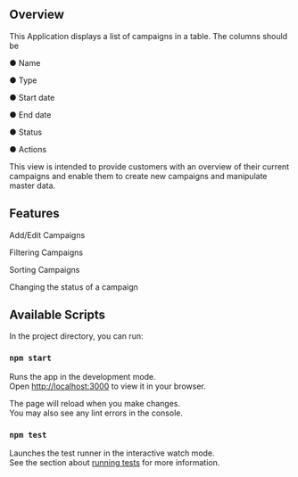 ## Overview

This Application displays a list of campaigns in a table. The columns should be

● Name

● Type

● Start date

● End date

● Status

● Actions

This view is intended to provide customers with an overview of their current campaigns and enable them to create new campaigns and manipulate master data.

## Features

Add/Edit Campaigns

Filtering Campaigns

Sorting Campaigns

Changing the status of a campaign


## Available Scripts

In the project directory, you can run:

### `npm start`

Runs the app in the development mode.\
Open [http://localhost:3000](http://localhost:3000) to view it in your browser.

The page will reload when you make changes.\
You may also see any lint errors in the console.

### `npm test`

Launches the test runner in the interactive watch mode.\
See the section about [running tests](https://facebook.github.io/create-react-app/docs/running-tests) for more information.
